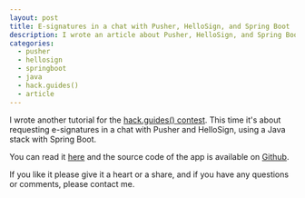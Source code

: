 ```yaml
---
layout: post
title: E-signatures in a chat with Pusher, HelloSign, and Spring Boot
description: I wrote an article about Pusher, HelloSign, and Spring Boot in hack.guides()
categories:
  - pusher
  - hellosign
  - springboot
  - java
  - hack.guides()
  - article
---
```


I wrote another tutorial for the [hack.guides() contest](http://tutorials.pluralsight.com/contest/). This time it's about requesting e-signatures in a chat with Pusher and HelloSign, using a Java stack with Spring Boot.

You can read it [here](http://tutorials.pluralsight.com/interesting-apis/requesting-e-signatures-in-a-chat-with-pusher-hellosign-and-spring-boot) and the source code of the app is available on [Github](https://github.com/eh3rrera/nda-chat).

If you like it please give it a heart or a share, and if you have any questions or comments, please contact me.